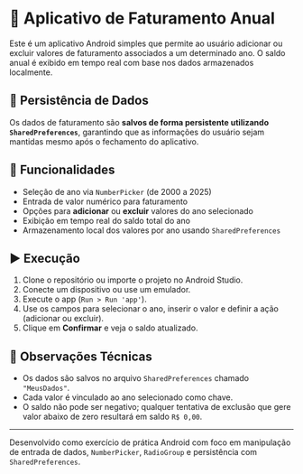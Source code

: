 # 📱 Aplicativo de Faturamento Anual

Este é um aplicativo Android simples que permite ao usuário adicionar ou excluir valores de faturamento associados a um determinado ano. O saldo anual é exibido em tempo real com base nos dados armazenados localmente.

## 🔐 Persistência de Dados

Os dados de faturamento são **salvos de forma persistente utilizando `SharedPreferences`**, garantindo que as informações do usuário sejam mantidas mesmo após o fechamento do aplicativo.

## 🧰 Funcionalidades

- Seleção de ano via `NumberPicker` (de 2000 a 2025)
- Entrada de valor numérico para faturamento
- Opções para **adicionar** ou **excluir** valores do ano selecionado
- Exibição em tempo real do saldo total do ano
- Armazenamento local dos valores por ano usando `SharedPreferences`

## ▶️ Execução

1. Clone o repositório ou importe o projeto no Android Studio.
2. Conecte um dispositivo ou use um emulador.
3. Execute o app (`Run > Run 'app'`).
4. Use os campos para selecionar o ano, inserir o valor e definir a ação (adicionar ou excluir).
5. Clique em **Confirmar** e veja o saldo atualizado.

## 🧠 Observações Técnicas

- Os dados são salvos no arquivo `SharedPreferences` chamado `"MeusDados"`.
- Cada valor é vinculado ao ano selecionado como chave.
- O saldo não pode ser negativo; qualquer tentativa de exclusão que gere valor abaixo de zero resultará em saldo `R$ 0,00`.

---

Desenvolvido como exercício de prática Android com foco em manipulação de entrada de dados, `NumberPicker`, `RadioGroup` e persistência com `SharedPreferences`.
